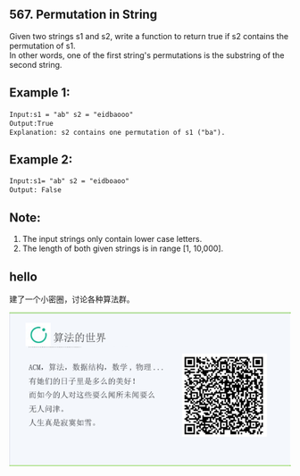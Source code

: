 ## 567. Permutation in String

Given two strings s1 and s2, write a function to return true if s2 contains the permutation of s1.  
In other words, one of the first string's permutations is the substring of the second string.  


## Example 1:

```
Input:s1 = "ab" s2 = "eidbaooo"
Output:True
Explanation: s2 contains one permutation of s1 ("ba").
```

## Example 2:

```
Input:s1= "ab" s2 = "eidboaoo"
Output: False
```


## Note:

1. The input strings only contain lower case letters.  
2. The length of both given strings is in range [1, 10,000].   


## hello

建了一个小密圈，讨论各种算法群。  

![小密圈](/images/suanfa_xiaomiquan.jpg)